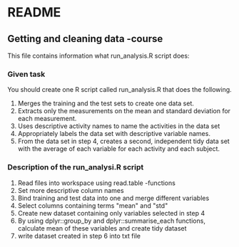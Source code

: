 README
======

##  Getting and cleaning data -course

This file contains information what run_analysis.R script does:

### Given task

 You should create one R script called run_analysis.R that does the following. 
 1. Merges the training and the test sets to create one data set.
 2. Extracts only the measurements on the mean and standard deviation for each measurement. 
 3. Uses descriptive activity names to name the activities in the data set
 4. Appropriately labels the data set with descriptive variable names. 
 5. From the data set in step 4, creates a second, independent tidy data set with the average of each variable for each activity and each subject.
 
### Description of the run_analysi.R script

1. Read files into workspace using read.table -functions
2. Set more descriptive column names
3. Bind training and test data into one and merge different variables
4. Select columns containing terms "mean" and "std"
5. Create new dataset containing only variables selected in step 4
6. By using dplyr::group_by and dplyr::summarise_each functions, calculate mean of these variables and create tidy dataset
7. write dataset created in step 6 into txt file





